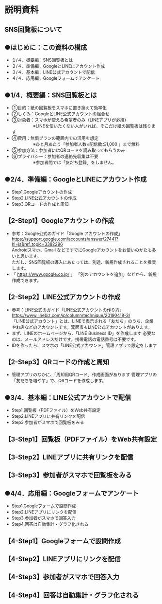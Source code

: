 # 説明資料
## SNS回覧板について
## ●はじめに：この資料の構成
- １/４．概要編：SNS回覧板とは
- ２/４．準備編：GoogleとLINEにアカウント作成
- ３/４．基本編：LINE公式アカウントで配信
- ４/４．応用編：Googleフォームでアンケート
## ●1/4．概要編：SNS回覧板とは
- ①目的：紙の回覧板をスマホに置き換えて効率化
- ②しくみ：GoogleとLINE公式アカウントの組合せ
- ③対象者：スマホが使える希望者のみ（LINEアプリが必須）  
　　　　　※LINEを使いたくない人がいれば、そこだけ紙の回覧板は残ります
- ④費用：無償プランの範囲内での活用を想定  
　　　　　※ひと月あたり「参加者人数×配信数≦1,000 」まで無料
- ⑤参加方法：参加者にはQRコードを読み取ってもらうのみ
- ⑥プライバシー：参加者の連絡先収集は不要  
　　　　　※参加者間では「友だち登録」をしません。
## ●2/4．準備編：GoogleとLINEにアカウント作成
- Step1.Googleアカウントの作成
- Step2.LINE公式アカウントの作成
- Step3.QRコードの作成と周知
## 【2-Step1】Googleアカウントの作成
- 参考：Google公式のガイド「Google アカウントの作成」  
https://support.google.com/accounts/answer/27441?hl=ja&ref_topic=3382296  
Androidスマホ、Gmail などですでにGoogleアカウントをお使いのかたも多いと思います。  
ただし、SNS回覧板の導入にあたっては、別途、新規作成されることを推奨します。
- 「 https://www.google.co.jp/ 」
「別のアカウントを追加」などから、新規作成できます。
## 【2-Step2】LINE公式アカウントの作成
- 参考：LINE公式のガイド「LINE公式アカウントの作り方」  
https://www.linebiz.com/jp/column/technique/20190418-3/  
「LINE公式アカウント」とは、LINEで表示される「友だち」のうち、企業やお店などのアカウントです。箕面市もLINE公式アカウントがあります。
- まず、LINEのホームページから、「LINE Business ID」を作成します
必要なのは、メールアドレスだけです。携帯電話の電話番号は不要です。
- IDを作ったら、スマホの「LINE公式アカウント」管理アプリで設定をします
## 【2-Step3】QRコードの作成と周知
- 管理アプリのなかに、「周知用QRコード」作成画面があります
管理アプリの「友だちを増やす」で、QRコードを作成します。
## ●3/4．基本編：LINE公式アカウントで配信
- Step1.回覧板（PDFファイル）をWeb共有設定
- Step2.LINEアプリに共有リンクを配信
- Step3.参加者がスマホで回覧板をみる
## 【3-Step1】回覧板（PDFファイル）をWeb共有設定
## 【3-Step2】LINEアプリに共有リンクを配信
## 【3-Step3】参加者がスマホで回覧板をみる
## ●4/4．応用編：Googleフォームでアンケート
- Step1.Googleフォームで設問作成
- Step2.LINEアプリにリンクを配信
- Step3.参加者がスマホで回答入力
- Step4.回答は自動集計・グラフ化される
## 【4-Step1】Googleフォームで設問作成
## 【4-Step2】LINEアプリにリンクを配信
## 【4-Step3】参加者がスマホで回答入力
## 【4-Step4】回答は自動集計・グラフ化される